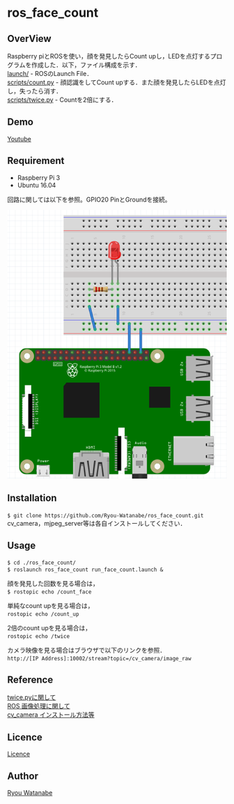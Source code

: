 # ros_face_count
## OverView
Raspberry piとROSを使い，顔を発見したらCount upし，LEDを点灯するプログラムを作成した．以下，ファイル構成を示す．  
[launch/](https://github.com/Ryou-Watanabe/ros_face_count/tree/master/launch) - ROSのLaunch File．  
[scripts/count.py](https://github.com/Ryou-Watanabe/ros_face_count/blob/master/scripts/count.py) - 顔認識をしてCount upする．また顔を発見したらLEDを点灯し，失ったら消す．  
[scripts/twice.py](https://github.com/Ryou-Watanabe/ros_face_count/blob/master/scripts/twice.py) - Countを2倍にする．  

## Demo
[Youtube](https://youtu.be/OmNGXfXs4kM)

## Requirement
* Raspberry Pi 3
* Ubuntu 16.04

回路に関しては以下を参照。GPIO20 PinとGroundを接続。

![回路図](https://github.com/Ryou-Watanabe/ros_face_count/blob/images/ros_face_count1.png)


## Installation
`$ git clone https://github.com/Ryou-Watanabe/ros_face_count.git`  
cv_camera，mjpeg_server等は各自インストールしてください．

## Usage
```
$ cd ./ros_face_count/
$ roslaunch ros_face_count run_face_count.launch &
```
顔を発見した回数を見る場合は，  
`$ rostopic echo /count_face`

単純なcount upを見る場合は，  
`rostopic echo /count_up`

2倍のcount upを見る場合は，  
`rostopic echo /twice`

カメラ映像を見る場合はブラウザで以下のリンクを参照．  
`http://[IP Address]:10002/stream?topic=/cv_camera/image_raw`

## Reference
[twice.pyに関して](https://lab.ueda.asia/?presenpress=ロボットシステム学2016第13回#/)  
[ROS 画像処理に関して](https://github.com/ryuichiueda/pimouse_vision_control)  
[cv_camera インストール方法等](https://lab.ueda.asia/?presenpress=ロボットシステム学2016第12回#/11)

## Licence
[Licence](https://github.com/Ryou-Watanabe/ros_face_count/blob/master/LICENSE)

## Author
[Ryou Watanabe](https://github.com/Ryou-Watanabe)
